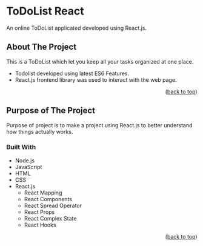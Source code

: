 # ToDoList React

An online ToDoList applicated developed using React.js. 
 

<!-- ABOUT THE PROJECT -->
## About The Project

This is a ToDoList which let you keep all your tasks organized at one place. 

* Todolist developed using latest ES6 Features.
* React.js frontend library was used to interact with the web page.


<p align="right">(<a href="#readme-top">back to top</a>)</p>

## Purpose of The Project

Purpose of project is to make a project using React.js to better understand how
things actually works.

### Built With

* Node.js
* JavaScript
* HTML
* CSS
* React.js
  * React Mapping
  * React Components
  * React Spread Operator
  * React Props
  * React Complex State
  * React Hooks

<p align="right">(<a href="#readme-top">back to top</a>)</p>
